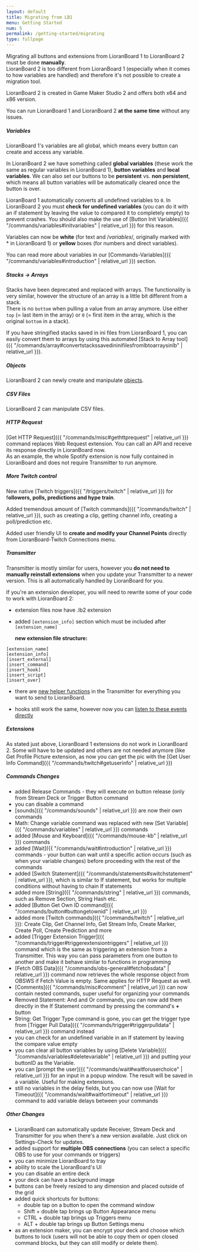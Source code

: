 ```yaml
---
layout: default
title: Migrating from LB1
menu: Getting Started
num: 5
permalink: /getting-started/migrating
type: fullpage
---
```


Migrating all buttons and extensions from LioranBoard 1 to LioranBoard 2 must be done **manually**.  
LioranBoard 2 is too different from LioranBoard 1 (especially when it comes to how variables are handled) and therefore it's not possible to create a migration tool.  


LioranBoard 2 is created in Game Maker Studio 2 and offers both x64 and x86 version.  


You can run LioranBoard 1 and LioranBoard 2 **at the same time** without any issues.  


##### Variables
LioranBoard 1's variables are all global, which means every button can create and access any variable.  

In LioranBoard 2 we have something called **global variables** (these work the same as regular variables in LioranBoard 1), **button variables** and **local variables**. We can also set our buttons to be **persistent** vs. **non persistent**, which means all button variables will be automatically cleared once the button is over.  

LioranBoard 1 automatically converts all undefined variables to `0`. In LioranBoard 2 you must **check for undefined variables** (you can do it with an if statement by leaving the value to compared it to completely empty) to prevent crashes. You should also make the use of [Button Init Variables]({{ "/commands/variables#initvariables" | relative_url }}) for this reason.  

Variables can now be **white** (for text and /$variables$/, originally marked with * in LioranBoard 1) or **yellow** boxes (for numbers and direct variables).

You can read more about variables in our [Commands-Variables]({{ "/commands/variables#introduction" | relative_url }}) section. 

##### Stacks -> Arrays 
Stacks have been deprecated and replaced with arrays. The functionality is very similar, however the structure of an array is a little bit different from a stack.  
There is no `bottom` when pulling a value from an array anymore. Use either `top` (= last item in the array) or `0` (= first item in the array, which is the original `bottom` in a stack).   

If you have stringified stacks saved in ini files from LioranBoard 1, you can easily convert them to arrays by using this automated [Stack to Array tool]({{ "/commands/array#convertstackssavedininifilesfromlbtoarraysinlb" | relative_url }}).

##### Objects
LioranBoard 2 can newly create and manipulate [objects](https://www.w3schools.com/js/js_objects.asp).

##### CSV Files
LioranBoard 2 can manipulate CSV files. 

##### HTTP Request
[Get HTTP Request]({{ "/commands/misc#gethttprequest" | relative_url }}) command replaces Web Request extension. You can call an API and receive its response directly in LioranBoard now.\
As an example, the whole Spotify extension is now fully contained in LioranBoard and does not require Transmitter to run anymore.

##### More Twitch control
New native [Twitch triggers]({{ "/triggers/twitch" | relative_url }}) for f**ollowers, polls, predictions and hype train**.  

Added tremendous amount of [Twitch commands]({{ "/commands/twitch" | relative_url }}), such as creating a clip, getting channel info, creating a poll/prediction etc.  

Added user friendly UI to **create and modify your Channel Points** directly from LioranBoard-Twitch Connections menu.

##### Transmitter
Transmitter is mostly similar for users, however you **do not need to manually reinstall extensions** when you update your Transmitter to a newer version. This is all automatically handled by LioranBoard for you.   

If you're an extension developer, you will need to rewrite some of your code to work with LioranBoard 2: 

- extension files now have .lb2 extension
- added `[extension_info]` section which must be included after `[extension_name]`  

  **new extension file structure:** 
```
[extension_name]
[extension_info]
[insert_external]
[insert_command]
[insert_hook]
[insert_script]
[insert_over]
```
- there are [new helper functions](https://github.com/LioranBoard/LioranBoard-2-Transmitter#lb-transmitter) in the Transmitter for everything you want to send to LioranBoard. 

- hooks still work the same, however now you can [listen to these events directly](https://github.com/LioranBoard/LioranBoard-2-Transmitter#listening-to-extension-data-received-from-lioranboard)

##### Extensions
As stated just above, LioranBoard 1 extensions do not work in LioranBoard 2. Some will have to be updated and others are not needed anymore (like Get Profile Picture extension, as now you can get the pic with the [Get User Info Command]({{ "/commands/twitch#getuserinfo" | relative_url }})

##### Commands Changes
- added Release Commands - they will execute on button release (only from Stream Deck or Trigger Button command
- you can disable a command 
- [sounds]({{ "/commands/sounds" | relative_url }}) are now their own commands 
- Math: Change variable command was replaced with new [Set Variable]({{ "/commands/variables" | relative_url }}) commands
- added [Mouse and Keyboard]({{ "/commands/mouse-kb" | relative_url }}) commands
- added [Wait]({{ "/commands/wait#introduction" | relative_url }}) commands - your button can wait until a specific action occurs (such as when your variable changes) before proceeding with the rest of the commands
- added [Switch Statement]({{ "/commands/statements#switchstatement" | relative_url }}), which is similar to If statement, but works for multiple conditions without having to chain If statements
- added more [String]({{ "/commands/string" | relative_url }}) commands, such as Remove Section, String Hash etc.
- added [Button Get Own ID command]({{ "/commands/button#buttongetownid" | relative_url }})
- added more [Twitch commands]({{ "/commands/twitch" | relative_url }}): Create Clip, Get Channel Info, Get Stream Info, Create Marker, Create Poll, Create Prediction and more
- added [Trigger Extension Trigger]({{ "/commands/trigger#triggerextensiontriggers" | relative_url }}) command which is the same as triggering an extension from a Transmitter. This way you can pass parameters from one button to another and make it behave similar to functions in programming
- [Fetch OBS Data]({{ "/commands/obs-general#fetchobsdata" | relative_url }}) command now retrieves the whole response object from OBSWS if Fetch Value is empty. Same applies for HTTP Request as well.
- [Comments]({{ "/commands/misc#comment" | relative_url }}) can now contain nested commands, super useful for organizing your commands
- Removed Statement: And and Or commands, you can now add them directly in the If Statement command by pressing the command's **+** button
- String: Get Trigger Type command is gone, you can get the trigger type from [Trigger Pull Data]({{ "/commands/trigger#triggerpulldata" | relative_url }}) command instead
- you can check for an undefined variable in an If statement by leaving the compare value empty
- you can clear all button variables by using [Delete Variable]({{ "/commands/variables#deletevariable" | relative_url }}) and putting your buttonID as the Variable.
- you can [prompt the user]({{ "/commands/wait#waitforuserchoice" | relative_url }}) for an input in a popup window. The result will be saved in a variable. Useful for making extensions. 
- still no variables in the delay fields, but you can now use [Wait for Timeout]({{ "/commands/wait#waitfortimeout" | relative_url }}) command to add variable delays between your commands

##### Other Changes
- LioranBoard can automatically update Receiver, Stream Deck and Transmitter for you when there's a new version available. Just click on Settings-Check for updates.
- added support for **multiple OBS connections** (you can select a specific OBS to use for your commands or triggers)
- you can minimize LioranBoard to tray
- ability to scale the LioranBoard's UI
- you can disable an entire deck
- your deck can have a background image
- buttons can be freely resized to any dimension and placed outside of the grid 
- added quick shortcuts for buttons:
    - double tap on a button to open the command window
    - Shift + double tap brings up Button Appearance menu
    - CTRL + double tap brings up Triggers menu
    - ALT + double tap brings up Button Settings menu
- as an extension maker, you can encrypt your deck and choose which buttons to lock (users will not be able to copy them or open closed command blocks, but they can still modify or delete them).


 







